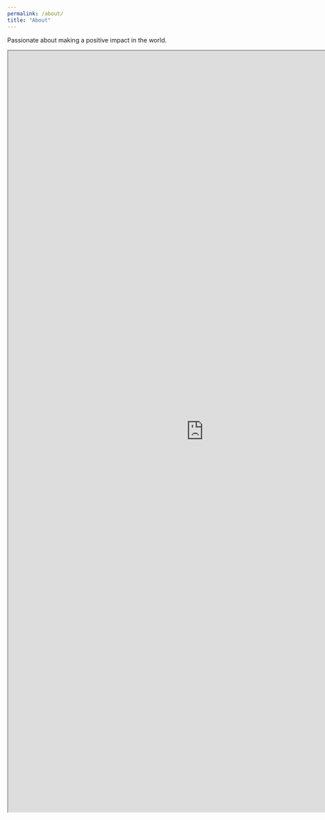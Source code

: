 ```yaml
---
permalink: /about/
title: "About"
---
```


Passionate about making a positive impact in the world.


<iframe src="https://drive.google.com/file/d/1zKhDO5A6JYt_944ZIAbxkRK7UaTsR2-Z/preview" width="900" height="1750" allow="autoplay"></iframe>